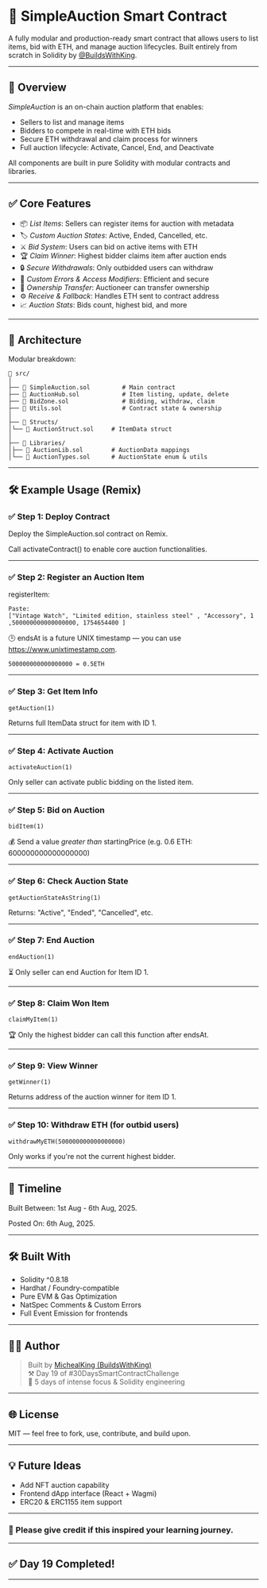 # 🛒 SimpleAuction Smart Contract

A fully modular and production-ready smart contract that allows users to list items, bid with ETH, and manage auction lifecycles. Built entirely from scratch in Solidity by [@BuildsWithKing](https://github.com/BuildsWithKing).

---

## 📌 Overview

*SimpleAuction* is an on-chain auction platform that enables:
- Sellers to list and manage items
- Bidders to compete in real-time with ETH bids
- Secure ETH withdrawal and claim process for winners
- Full auction lifecycle: Activate, Cancel, End, and Deactivate

All components are built in pure Solidity with modular contracts and libraries.

---

## ✅ Core Features

- 📦 *List Items*: Sellers can register items for auction with metadata
- 🏷 *Custom Auction States*: Active, Ended, Cancelled, etc.
- ⚔ *Bid System*: Users can bid on active items with ETH
- 🏆 *Claim Winner*: Highest bidder claims item after auction ends
- 🔒 *Secure Withdrawals*: Only outbidded users can withdraw
- 🔐 *Custom Errors & Access Modifiers*: Efficient and secure
- 🔄 *Ownership Transfer*: Auctioneer can transfer ownership
- ⚙ *Receive & Fallback*: Handles ETH sent to contract address
- 📈 *Auction Stats*: Bids count, highest bid, and more

---

## 🧱 Architecture

Modular breakdown:

```solidity
📁 src/ 
│ 
├── 📄 SimpleAuction.sol         # Main contract 
├── 📄 AuctionHub.sol            # Item listing, update, delete 
├── 📄 BidZone.sol               # Bidding, withdraw, claim 
├── 📄 Utils.sol                 # Contract state & ownership 
│ 
├── 📁 Structs/   
│└── 📄 AuctionStruct.sol     # ItemData struct
│ 
├── 📁 Libraries/ 
│├── 📄 AuctionLib.sol        # AuctionData mappings 
│└── 📄 AuctionTypes.sol      # AuctionState enum & utils

```

---

## 🛠 Example Usage (Remix)

### ✅ Step 1: Deploy Contract  
Deploy the SimpleAuction.sol contract on Remix.

Call activateContract() to enable core auction functionalities.

---

### ✅ Step 2: Register an Auction Item  


registerItem:  
```
Paste:  
["Vintage Watch", "Limited edition, stainless steel" , "Accessory", 1 ,500000000000000000, 1754654400 ]  
```
🕒 endsAt is a future UNIX timestamp — you can use https://www.unixtimestamp.com.

    500000000000000000 = 0.5ETH
---

### ✅ Step 3: Get Item Info  

```
getAuction(1) 
``` 
Returns full ItemData struct for item with ID 1.

---

### ✅ Step 4: Activate Auction  
```
activateAuction(1) 
``` 
Only seller can activate public bidding on the listed item.

---

### ✅ Step 5: Bid on Auction  
```
bidItem(1)  
```
💰 Send a value *greater than* startingPrice (e.g. 0.6 ETH: 600000000000000000)

---

### ✅ Step 6: Check Auction State  
```
getAuctionStateAsString(1) 
``` 
Returns: "Active", "Ended", "Cancelled", etc.

---

### ✅ Step 7: End Auction  
```
endAuction(1)  
```
⏳ Only seller can end Auction for Item ID 1.

---

### ✅ Step 8: Claim Won Item  
```
claimMyItem(1)  
```
🏆 Only the highest bidder can call this function after endsAt.

---

### ✅ Step 9: View Winner
```  
getWinner(1) 
``` 
Returns address of the auction winner for item ID 1.

---

### ✅ Step 10: Withdraw ETH (for outbid users)  
```
withdrawMyETH(500000000000000000)  
```
Only works if you're not the current highest bidder.

---

## 📅 Timeline

Built Between: 1st Aug - 6th Aug, 2025.

Posted On: 6th Aug, 2025.

---

## 🛠 Built With

- Solidity ^0.8.18
- Hardhat / Foundry-compatible
- Pure EVM & Gas Optimization
- NatSpec Comments & Custom Errors
- Full Event Emission for frontends

---

## 👨‍💻 Author

> Built by [MichealKing (BuildsWithKing)](https://github.com/BuildsWithKing)  
> ⚒ Day 19 of #30DaysSmartContractChallenge  
> 🚀 5 days of intense focus & Solidity engineering  

---

## 🌐 License

MIT — feel free to fork, use, contribute, and build upon.

---

## 💡 Future Ideas

- Add NFT auction capability
- Frontend dApp interface (React + Wagmi)
- ERC20 & ERC1155 item support

---

### 🙏 Please give credit if this inspired your learning journey.


---

## ✅ Day 19 Completed!

---